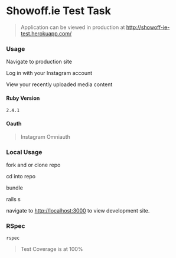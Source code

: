 # Showoff.ie Test Task

>Application can be viewed in production at <http://showoff-ie-test.herokuapp.com/>

### Usage

Navigate to production site

Log in with your Instagram account

View your recently uploaded media content
  
  

#### Ruby Version

`2.4.1`

#### Oauth

>Instagram Omniauth

### Local Usage


fork and or clone repo

cd into repo

bundle

rails s

navigate to <http://localhost:3000> to view development site.


### RSpec

`rspec`

>Test Coverage is at 100%

### 
